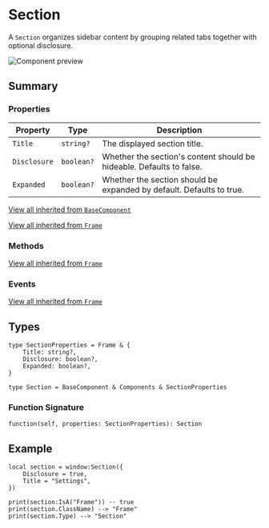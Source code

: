 # Section

A `Section` organizes sidebar content by grouping related tabs together with optional disclosure.

![Component preview](../assets/component_sidebar.png)

## Summary

### Properties

| Property       | Type       | Description |
|----------------|------------|-------------|
| `Title` | `string?` | The displayed section title. |
| `Disclosure` | `boolean?` | Whether the section's content should be hideable. Defaults to false. |
| `Expanded` | `boolean?` | Whether the section should be expanded by default. Defaults to true. |

[View all inherited from `BaseComponent`](./index.md/#properties)

[View all inherited from `Frame`](https://create.roblox.com/docs/reference/engine/classes/Frame#summary-properties)

### Methods

[View all inherited from `Frame`](https://create.roblox.com/docs/reference/engine/classes/Frame#summary-methods)

### Events

[View all inherited from `Frame`](https://create.roblox.com/docs/reference/engine/classes/Frame#summary-events)

## Types

```luau
type SectionProperties = Frame & {
    Title: string?,
    Disclosure: boolean?,
    Expanded: boolean?,
}

type Section = BaseComponent & Components & SectionProperties
```

### Function Signature

```luau
function(self, properties: SectionProperties): Section
```

## Example

```luau
local section = window:Section({
    Disclosure = true,
    Title = "Settings",
})

print(section:IsA("Frame")) -- true
print(section.ClassName) --> "Frame"
print(section.Type) --> "Section"
```
